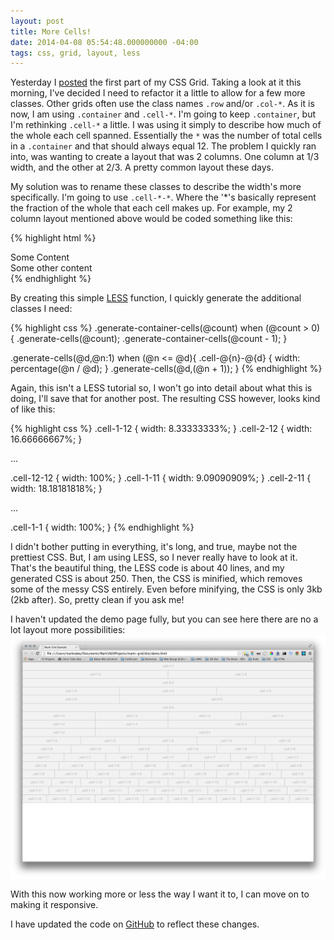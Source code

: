 ```yaml
---
layout: post
title: More Cells!
date: 2014-04-08 05:54:48.000000000 -04:00
tags: css, grid, layout, less
---
```

Yesterday I [posted](/blog/2014/04/07/a-simple-css-grid/) the first part of my CSS Grid. Taking a look at it this morning, I've decided I need to refactor it a little to allow for a few more classes. Other grids often use the class names `.row` and/or `.col-*`. As it is now, I am using `.container` and `.cell-*`. I'm going to keep `.container`, but I'm rethinking `.cell-*` a little. I was using it simply to describe how much of the whole each cell spanned. Essentially the `*` was the number of total cells in a `.container` and that should always equal 12. The problem I quickly ran into, was wanting to create a layout that was 2 columns. One column at 1/3 width, and the other at 2/3. A pretty common layout these days.

My solution was to rename these classes to describe the width's more specifically. I'm going to use `.cell-*-*`. Where the '\*'s basically represent the fraction of the whole that each cell makes up. For example, my 2 column layout mentioned above would be coded something like this:


{% highlight html %}
<div class="container">
  <div class="cell-1-3">
    Some Content
  </div>
  <div class="cell-2-3">
    Some other content
  </div>
</div>
{% endhighlight %}

By creating this simple [LESS](http://lesscss.org) function, I quickly generate the additional classes I need:

{% highlight css %}
.generate-container-cells(@count) when (@count > 0) {
  .generate-cells(@count);
  .generate-container-cells(@count - 1);
}

.generate-cells(@d,@n:1) when (@n <= @d){
  .cell-@{n}-@{d} {
    width: percentage(@n / @d);
  }
  .generate-cells(@d,(@n + 1));
}
{% endhighlight %}

Again, this isn't a LESS tutorial so, I won't go into detail about what this is doing, I'll save that for another post. The resulting CSS however, looks kind of like this:

{% highlight css %}
.cell-1-12 {
  width: 8.33333333%;
}
.cell-2-12 {
  width: 16.66666667%;
}

...

.cell-12-12 {
  width: 100%;
}
.cell-1-11 {
  width: 9.09090909%;
}
.cell-2-11 {
  width: 18.18181818%;
}

...

.cell-1-1 {
  width: 100%;
}
{% endhighlight %}

I didn't bother putting in everything, it's long, and true, maybe not the prettiest CSS. But, I am using LESS, so I never really have to look at it. That's the beautiful thing, the LESS code is about 40 lines, and my generated CSS is about 250. Then, the CSS is minified, which removes some of the messy CSS entirely. Even before minifying, the CSS is only 3kb (2kb after). So, pretty clean if you ask me!

I haven't updated the demo page fully, but you can see here there are no a lot layout more possibilities:
[![Grid Demo](/content/images/blog/2014/Apr/Screen_Shot_2014_04_08_at_5_31_28_AM.png)](/content/images/blog/2014/Apr/Screen_Shot_2014_04_08_at_5_31_28_AM.png)

With this now working more or less the way I want it to, I can move on to making it responsive.

I have updated the code on [GitHub](https://github.com/MarkRabey/markr-grid) to reflect these changes.
